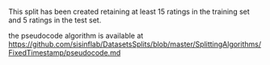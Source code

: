 This split has been created retaining at least 15 ratings in the training set and 5 ratings in the test set.

the pseudocode algorithm is available at https://github.com/sisinflab/DatasetsSplits/blob/master/SplittingAlgorithms/FixedTimestamp/pseudocode.md
